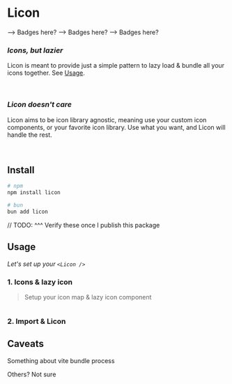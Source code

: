 # Licon

--> Badges here?
--> Badges here?
--> Badges here?

### _Icons, but lazier_

Licon is meant to provide just a simple pattern to lazy load & bundle all your icons together. See <a href="#usage">Usage</a>.

<br/>

### _Licon doesn't care_

Licon aims to be icon library agnostic, meaning use your custom icon components, or your favorite icon library. Use what you want, and Licon will handle the rest.

<br />

## Install

```sh
# npm
npm install licon

# bun
bun add licon
```

// TODO: ^^^ Verify these once I publish this package

## Usage

_Let's set up your `<Licon />`_

### 1. Icons & lazy icon

> Setup your icon map & lazy icon component

```js

```

### 2. Import & Licon

## Caveats

Something about vite bundle process

Others? Not sure
